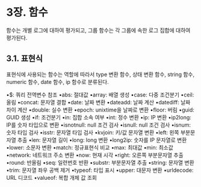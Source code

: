 # 3장. 함수 #

함수는 개별 로그에 대하여 평가되고, 그룹 함수는 각 그룹에 속한 로그 집합에 대하여 평가된다.

## 3.1. 표현식

표현식에 사용되는 함수는 역할에 따라서 type 변환 함수, 상태 변환 함수, string 함수, numeric 함수, date 함수, ip 함수로 분류된다.

•$: 쿼리 전역변수 참조
•abs: 절대값
•array: 배열 생성
•case: 다중 조건분기
•ceil: 올림
•concat: 문자열 결합
•date: 날짜 변환
•dateadd: 날짜 계산
•datediff: 날짜 차이 계산
•double: 실수 변환
•epoch: unixtime을 날짜로 변환
•floor: 버림
•guid: GUID 생성
•if: 조건분기
•in: 집합 소속 여부
•int: 정수 변환
•ip: IP 변환
•ip2long: IP를 숫자 타입으로 변환
•isnotnull: null 조건 검사
•isnull: null 조건 검사
•isnum: 숫자 타입 검사
•isstr: 문자열 타입 검사
•kvjoin: 키/값 문자열 변환
•left: 왼쪽 부분문자열 추출
•len: 문자열 길이
•long: long 변환
•long2ip: 숫자를 IP 문자열로 변환
•lower: 소문자 변환
•match: 정규표현식 비교
•max: 최대값
•min: 최소값
•network: 네트워크 주소 변환
•now: 현재 시각
•right: 오른쪽 부분문자열 추출
•round: 반올림
•seq: 일련번호 반환
•substr: 부분문자열 추출
•string: 문자열 변환
•trim: 문자열 좌우 공백 제거
•typeof: 타입 표시
•upper: 대문자 변환
•urldecode: URL 디코드
•valueof: 복합 개체 값 조회


